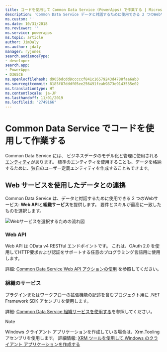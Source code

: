 ```yaml
---
title: コードを使用して Common Data Service (PowerApps) で作業する | Microsoft Docs
description: 'Common Data Service データと対話するために使用できる 2 つのWebサービス: Web API と組織サービスを提供します。'
ms.custom: ''
ms.date: 10/31/2018
ms.reviewer: ''
ms.service: powerapps
ms.topic: article
author: JimDaly
ms.author: jdaly
manager: ryjones
search.audienceType:
- developer
search.app:
- PowerApps
- D365CE
ms.openlocfilehash: d905bdcdd8cccccf841c16579243d4788faa6ab3
ms.sourcegitcommit: 8185f87dddf05ee256491feab9873e9143535e02
ms.translationtype: HT
ms.contentlocale: ja-JP
ms.lasthandoff: 11/01/2019
ms.locfileid: "2749166"
---
```

# <a name="work-with-data-using-code-in-common-data-service"></a>Common Data Service でコードを使用して作業する

Common Data Service には、 ビジネスデータのモデル化と管理に使用される[エンティティ](entities.md)があります。 標準のエンティティを使用することも、データを格納するために、独自のユーザー定義エンティティを作成することもできます。 

## <a name="use-web-services-to-work-with-data"></a>Web サービスを使用したデータとの連携

Common Data Service は、データと対話するために使用できる 2 つのWebサービス: **Web API**と**組織サービス**を提供します。 要件とスキルが最高に一致したものを選択します。 

![Webサービスを選択するための流れ図](media/whentousewebapi.png)

### <a name="web-api"></a>Web API

Web API は OData v4 RESTful エンドポイントです。 これは、OAuth 2.0 を使用してHTTP要求および認証をサポートする任意のプログラミング言語用に使用します。

詳細: [Common Data Service Web API アクションの使用](webapi/overview.md) を参照してください。 

### <a name="organization-service"></a>組織のサービス

プラグインまたはワークフローの拡張機能の記述を含むプロジェクト用に .NET Framework SDK アセンブリを使用します。 

詳細: [ Common Data Service 組織サービスを使用する](org-service/overview.md)を参照してください。

> [!NOTE]
> Windows クライアント アプリケーションを作成している場合は、Xrm.Tooling アセンブリを使用します。 詳細情報: [XRM ツールを使用して Windows のクライアント アプリケーションを作成する](xrm-tooling/build-windows-client-applications-xrm-tools.md)
